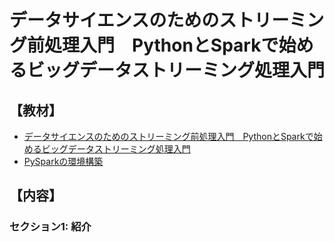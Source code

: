 # データサイエンスのためのストリーミング前処理入門　PythonとSparkで始めるビッグデータストリーミング処理入門

## 【教材】
* [データサイエンスのためのストリーミング前処理入門　PythonとSparkで始めるビッグデータストリーミング処理入門](https://www.udemy.com/course/python-spark-streaming/)
* [PySparkの環境構築](https://github.com/yk-st/pyspark_settings)

## 【内容】
### セクション1: 紹介